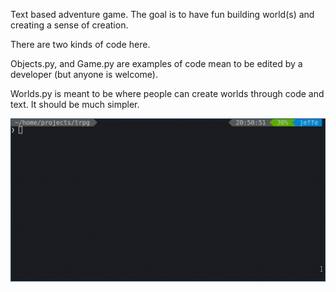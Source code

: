 
Text based adventure game. The goal is to have fun building world(s) and creating a sense of creation.

There are two kinds of code here. 

Objects.py, and Game.py are examples of code mean to be edited by a developer (but anyone is welcome).

Worlds.py is meant to be where people can create worlds through code and text. It should be much simpler.

![consoleGif](docs/text_adventure.gif)

